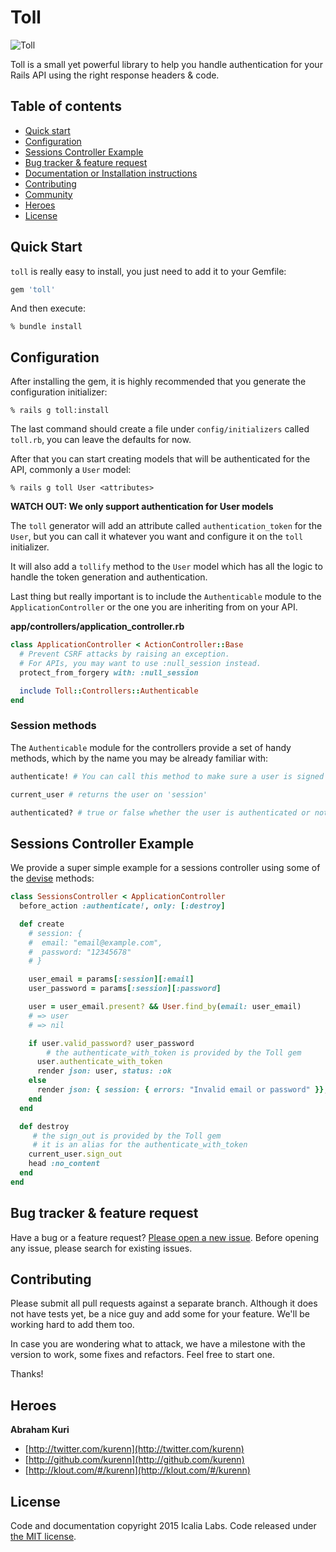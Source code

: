 # Toll

![Toll](http://cdn2.hubspot.net/hub/42741/file-29805357-jpg/images/toll-booth1-resized-600.jpg)

Toll is a small yet powerful library to help you handle authentication for your Rails API using the right response headers & code.

## Table of contents
- [Quick start](#quick-start)
- [Configuration](#configuration)
- [Sessions Controller Example](#sessions-controller-example)
- [Bug tracker & feature request](#bug-tracker-&-feature-request)
- [Documentation or Installation instructions](#documentation)
- [Contributing](#contributing)
- [Community](#community)
- [Heroes](#heroes)
- [License](#license)


## Quick Start

`toll` is really easy to install, you just need to add it to your Gemfile:

```ruby
gem 'toll'
```

And then execute:

```console
% bundle install
```

## Configuration

After installing the gem, it is highly recommended that you generate the configuration initializer:

```console
% rails g toll:install
```

The last command should create a file under `config/initializers` called `toll.rb`, you can leave the defaults for now.

After that you can start creating models that will be authenticated for the API, commonly a `User` model:

```console
% rails g toll User <attributes>
```

**WATCH OUT: We only support authentication for User models**

The `toll` generator will add an attribute called `authentication_token` for the `User`, but you can call it whatever you want and configure it on the `toll` initializer.

It will also add a `tollify` method to the `User` model which has all the logic to handle the token generation and authentication.

Last thing but really important is to include the `Authenticable` module to the `ApplicationController` or the one you are inheriting from on your API.

**app/controllers/application_controller.rb**

```ruby
class ApplicationController < ActionController::Base
  # Prevent CSRF attacks by raising an exception.
  # For APIs, you may want to use :null_session instead.
  protect_from_forgery with: :null_session

  include Toll::Controllers::Authenticable
end
```

### Session methods

The `Authenticable` module for the controllers provide a set of handy methods, which by the name you may be already familiar with:

```ruby
authenticate! # You can call this method to make sure a user is signed in

current_user # returns the user on 'session'

authenticated? # true or false whether the user is authenticated or not
```

## Sessions Controller Example

We provide a super simple example for a sessions controller using some of the [devise](https://github.com/plataformatec/devise) methods:

```ruby
class SessionsController < ApplicationController
  before_action :authenticate!, only: [:destroy]

  def create
    # session: {
    #  email: "email@example.com",
    #  password: "12345678"
    # }

    user_email = params[:session][:email]
    user_password = params[:session][:password]

    user = user_email.present? && User.find_by(email: user_email)
    # => user
    # => nil

    if user.valid_password? user_password
    	# the authenticate_with_token is provided by the Toll gem
      user.authenticate_with_token
      render json: user, status: :ok
    else
      render json: { session: { errors: "Invalid email or password" }}, status: :unprocessable_entity
    end
  end

  def destroy
	 # the sign_out is provided by the Toll gem
	 # it is an alias for the authenticate_with_token
    current_user.sign_out
    head :no_content
  end
end
```

## Bug tracker & feature request

Have a bug or a feature request? [Please open a new issue](https://github.com/IcaliaLabs/toll/issues). Before opening any issue, please search for existing issues.

## Contributing

Please submit all pull requests against a separate branch. Although it does not have tests yet, be a nice guy and add some for your feature. We'll be working hard to add them too.

In case you are wondering what to attack, we have a milestone with the version to work, some fixes and refactors. Feel free to start one.

Thanks!

## Heroes

**Abraham Kuri**

+ [http://twitter.com/kurenn](http://twitter.com/kurenn)
+ [http://github.com/kurenn](http://github.com/kurenn)
+ [http://klout.com/#/kurenn](http://klout.com/#/kurenn)

## License

Code and documentation copyright 2015 Icalia Labs. Code released under [the MIT license](LICENSE).